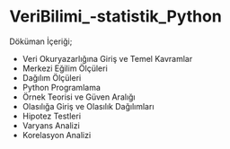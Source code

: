 # VeriBilimi_-statistik_Python

                   

Döküman İçeriği;
* Veri Okuryazarlığına Giriş ve Temel Kavramlar
* Merkezi Eğilim Ölçüleri
* Dağılım Ölçüleri
* Python Programlama
* Örnek Teorisi ve Güven Aralığı
* Olasılığa Giriş ve Olasılık Dağılımları
* Hipotez Testleri
* Varyans Analizi
* Korelasyon Analizi
